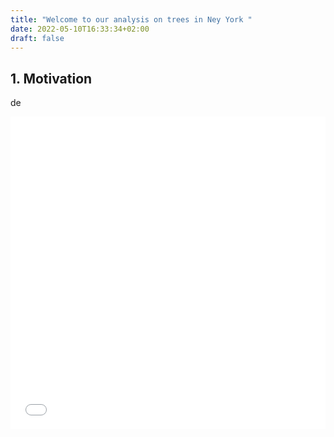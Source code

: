 ```yaml
---
title: "Welcome to our analysis on trees in Ney York "
date: 2022-05-10T16:33:34+02:00
draft: false
---
```


## 1. Motivation 
de

<iframe src="static/htmlmaps/map_tree_allspec.html"
	sandbox="allow-same-origin allow-scripts"
	width="100%"
	height="500"
	scrolling="no"
	seamless="seamless"
	frameborder="0">
</iframe>
